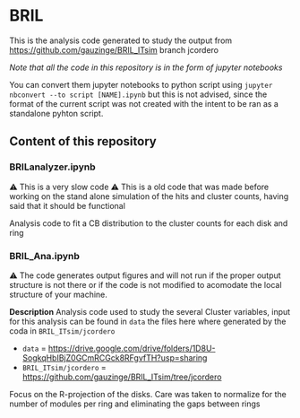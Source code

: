 # BRIL

This is the analysis code generated to study the output from https://github.com/gauzinge/BRIL_ITsim branch jcordero

*Note that all the code in this repository is in the form of jupyter notebooks*

You can convert them jupyter notebooks to python script using `jupyter nbconvert --to script [NAME].ipynb` but this is not advised, since the format of the current script was not created with the intent to be ran as a standalone pyhton script. 

## Content of this repository 

### BRILanalyzer.ipynb 

:warning: This is a very slow code
:warning: This is a old code that was made before working on the stand alone simulation of the hits and cluster counts, having said that it should be functional

Analysis code to fit a CB distribution to the cluster counts for each disk and ring 

### BRIL_Ana.ipynb 

:warning: The code generates output figures and will not run if the proper output structure is not there or if the code is not modified to acomodate the local structure of your machine.


**Description**
Analysis code used to study the several Cluster variables, input for this analysis can be found in `data` the files here where generated by the coda  in `BRIL_ITsim/jcordero`
  * `data` = https://drive.google.com/drive/folders/1D8U-SogkqHbIBjZ0GCmRCGck8RFgvfTH?usp=sharing
  * `BRIL_ITsim/jcordero` = https://github.com/gauzinge/BRIL_ITsim/tree/jcordero

Focus on the R-projection of the disks. Care was taken to normalize for the number of modules per ring and  eliminating the gaps between rings




 
